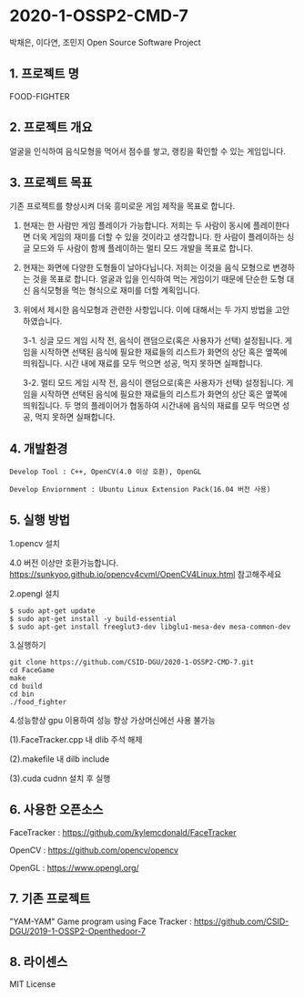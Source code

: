 # 2020-1-OSSP2-CMD-7
박채은, 이다연, 조민지
Open Source Software Project

## 1. 프로젝트 명
FOOD-FIGHTER


## 2. 프로젝트 개요
얼굴을 인식하여 음식모형을 먹어서 점수를 쌓고, 랭킹을 확인할 수 있는 게임입니다.


## 3. 프로젝트 목표
기존 프로젝트를 향상시켜 더욱 흥미로운 게임 제작을 목표로 합니다. 

1. 현재는 한 사람만 게임 플레이가 가능합니다. 저희는 두 사람이 동시에 플레이한다면 더욱 게임의 재미를 더할 수 있을 것이라고 생각합니다. 한 사람이 플레이하는 싱글 모드와 두 사람이 함께 플레이하는 멀티 모드 개발을 목표로 합니다.

2. 현재는 화면에 다양한 도형들이 날아다닙니다. 저희는 이것을 음식 모형으로 변경하는 것을 목표로 합니다. 얼굴과 입을 인식하여 먹는 게임이기 때문에 단순한 도형 대신 음식모형을 먹는 형식으로 재미를 더할 계획입니다.

3. 위에서 제시한 음식모형과 관련한 사항입니다. 이에 대해서는 두 가지 방법을 고안하였습니다.

    3-1. 싱글 모드 게임 시작 전, 음식이 랜덤으로(혹은 사용자가 선택) 설정됩니다. 게임을 시작하면 선택된 음식에 필요한 재료들의 리스트가 화면의 상단 혹은 옆쪽에 띄워집니다. 시간 내에 재료를 모두 먹으면 성공, 먹지 못하면 실패합니다.

    3-2. 멀티 모드 게임 시작 전, 음식이 랜덤으로(혹은 사용자가 선택) 설정됩니다. 게임을 시작하면 선택된 음식에 필요한 재료들의 리스트가 화면의 상단 혹은 옆쪽에 띄워집니다. 두 명의 플레이어가 협동하여 시간내에 음식의 재료를 모두 먹으면 성공, 먹지 못하면 실패합니다.


## 4. 개발환경
```
Develop Tool : C++, OpenCV(4.0 이상 호환), OpenGL

Develop Enviornment : Ubuntu Linux Extension Pack(16.04 버전 사용)
```

## 5. 실행 방법
1.opencv 설치

4.0 버전 이상만 호환가능합니다.
https://sunkyoo.github.io/opencv4cvml/OpenCV4Linux.html 
참고해주세요

2.opengl 설치
```
$ sudo apt-get update
$ sudo apt-get install -y build-essential
$ sudo apt-get install freeglut3-dev libglu1-mesa-dev mesa-common-dev
```
3.실행하기
```
git clone https://github.com/CSID-DGU/2020-1-OSSP2-CMD-7.git
cd FaceGame
make
cd build
cd bin
./food_fighter
```
4.성능향상
gpu 이용하여 성능 향상
가상머신에선 사용 불가능

(1).FaceTracker.cpp 내 dlib 주석 해제

(2).makefile 내 dilb include

(3).cuda cudnn 설치 후 실행


## 6. 사용한 오픈소스
FaceTracker : https://github.com/kylemcdonald/FaceTracker

OpenCV : https://github.com/opencv/opencv

OpenGL : https://www.opengl.org/


## 7. 기존 프로젝트
"YAM-YAM" Game program using Face Tracker : https://github.com/CSID-DGU/2019-1-OSSP2-Openthedoor-7


## 8. 라이센스
MIT License


